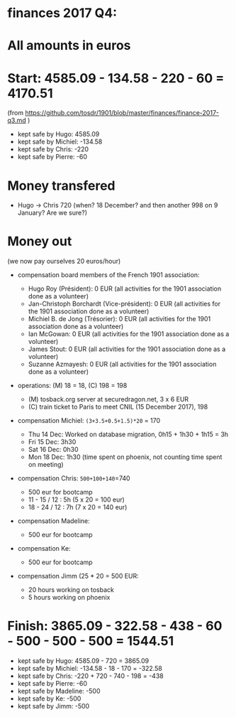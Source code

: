 # finances 2017 Q4:

# All amounts in euros

# Start: 4585.09 - 134.58 - 220 - 60 = 4170.51
(from https://github.com/tosdr/1901/blob/master/finances/finance-2017-q3.md )

* kept safe by Hugo: 4585.09
* kept safe by Michiel: -134.58
* kept safe by Chris: -220
* kept safe by Pierre: -60

# Money transfered

* Hugo -> Chris 720 (when? 18 December? and then another 998 on 9 January? Are we sure?)

# Money out

(we now pay ourselves 20 euros/hour)

* compensation board members of the French 1901 association:
   * Hugo Roy (Président):			0 EUR (all activities for the 1901 association done as a volunteer)
   * Jan-Christoph Borchardt (Vice-président):	0 EUR (all activities for the 1901 association done as a volunteer)
   * Michiel B. de Jong (Trésorier):		0 EUR (all activities for the 1901 association done as a volunteer)
   * Ian McGowan:				0 EUR (all activities for the 1901 association done as a volunteer)
   * James Stout:				0 EUR (all activities for the 1901 association done as a volunteer)
   * Suzanne Azmayesh:				0 EUR (all activities for the 1901 association done as a volunteer)

* operations: (M) 18 = 18, (C) 198 = 198
   * (M) tosback.org server at securedragon.net, 3 x 6 EUR
   * (C) train ticket to Paris to meet CNIL (15 December 2017), 198

* compensation Michiel: `(3+3.5+0.5+1.5)*20` = 170
   * Thu 14 Dec: Worked on database migration, 0h15 + 1h30 + 1h15 = 3h
   * Fri 15 Dec: 3h30
   * Sat 16 Dec: 0h30
   * Mon 18 Dec: 1h30 (time spent on phoenix, not counting time spent on meeting)

* compensation Chris: `500+100+140`=740
   * 500 eur for bootcamp
   * 11 - 15 / 12 : 5h (5 x 20 = 100 eur)
   * 18 - 24 / 12 : 7h (7 x 20 = 140 eur)
   
* compensation Madeline:
   * 500 eur for bootcamp

* compensation Ke:
   * 500 eur for bootcamp

* compensation Jimm (25 * 20 = 500 EUR:
  * 20 hours working on tosback
  * 5 hours working on phoenix

# Finish: 3865.09 - 322.58 - 438 - 60 - 500 - 500 - 500 = 1544.51

* kept safe by Hugo: 4585.09 - 720 = 3865.09
* kept safe by Michiel: -134.58 - 18 - 170 = -322.58
* kept safe by Chris: -220 + 720 - 740 - 198 = -438
* kept safe by Pierre: -60
* kept safe by Madeline: -500
* kept safe by Ke: -500
* kept safe by Jimm: -500
